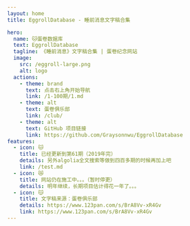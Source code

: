```yaml
---
layout: home
title: EggrollDatabase - 睡前消息文字稿合集

hero:
  name: 🐱蛋卷数据库
  text: EggrollDatabase
  tagline: 《睡前消息》文字稿合集 | 蛋卷纪念网站
  image:
    src: /eggroll-large.png
    alt: logo
  actions:
    - theme: brand
      text: 点击右上角开始导航
      link: /1-100期/1.md
    - theme: alt
      text: 蛋卷俱乐部
      link: /club/
    - theme: alt
      text: GitHub 项目链接
      link: https://github.com/Graysonnwu/EggrollDatabase
features:
  - icon: 🐱
    title: 已经更新到第61期（2019年完）
    details: 另外algolia全文搜索等做到四百多期的时候再加上吧
    link: /test.md
  - icon: 😿
    title: 网站仍在施工中。。。（暂时停更）
    details: 明年继续，长期项目估计得花一年了。。。
  - icon: 😽
    title: 文字稿来源：蛋卷俱乐部
    details: https://www.123pan.com/s/BrA8Vv-xR4Gv
    link: https://www.123pan.com/s/BrA8Vv-xR4Gv
---
```


<!--
<homebutton :list="[1, 2, 3, 4, 5, 6, 7, 8, 9]"/>
<bc /> -->

